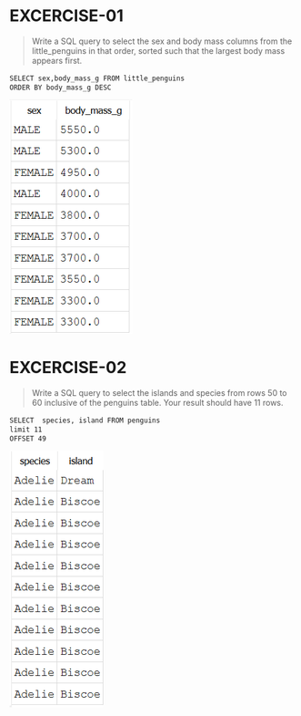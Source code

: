 # EXCERCISE-01

> Write a SQL query to select the sex and body mass columns from the little_penguins in that order, sorted such that the largest body mass appears first.

``` 
SELECT sex,body_mass_g FROM little_penguins 
ORDER BY body_mass_g DESC
```

![excercise-01](./screenshots/exercise-01.png)

# EXCERCISE-02

> Write a SQL query to select the islands and species from rows 50 to 60 inclusive of the penguins table. Your result should have 11 rows.

``` 
SELECT  species, island FROM penguins
limit 11
OFFSET 49
```

![excercise-02](./screenshots/exercise-02.png)

